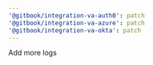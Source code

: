 ```yaml
---
'@gitbook/integration-va-auth0': patch
'@gitbook/integration-va-azure': patch
'@gitbook/integration-va-okta': patch
---
```


Add more logs
